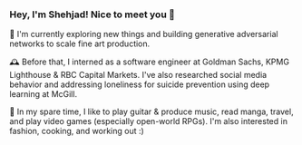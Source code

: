 ### Hey, I'm Shehjad! Nice to meet you 👋

🔭 I'm currently exploring new things and building generative adversarial networks to scale fine art production.

🕰️ Before that, I interned as a software engineer at Goldman Sachs, KPMG Lighthouse & RBC Capital Markets. I've also researched social media behavior and addressing loneliness for suicide prevention using deep learning at McGill.

🌱 In my spare time, I like to play guitar & produce music, read manga, travel, and play video games (especially open-world RPGs). I'm also interested in fashion, cooking, and working out :)
